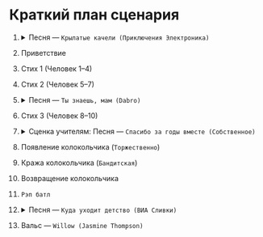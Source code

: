 # Краткий план сценария
1. <details><summary>Песня — <code>Крылатые качели (Приключения Электроника)</code></summary>
    В юном месяце апреле<br>
    В старом парке тает снег,<br>
    И веселые качели<br>
    Начинают свой разбег.<br>
    <br>
    Позабыто все на свете,<br>
    Сердце замерло в груди:<br>
    Только небо, только ветер,<br>
    Только радость впереди!<br>
    Только небо, только ветер,<br>
    Только радость впереди.<br>
    <br>
    Взмывая выше ели,<br>
    Не ведая преград,<br>
    Крылатые качели<br>
    Летят, летят, летят!<br>
    Крылатые качели<br>
    Летят, летят, летят.<br>
    <br>
    Детство кончится когда-то,<br>
    Ведь оно не навсегда,<br>
    Станут взрослыми ребята,<br>
    Разлетятся кто куда.<br>
    <br>
    А пока мы только дети,<br>
    Нам расти еще, расти:<br>
    Только небо, только ветер,<br>
    Только радость впереди!<br>
    Только небо, только ветер,<br>
    Только радость впереди.<br>
    <br>
    Взмывая выше ели,<br>
    Не ведая преград,<br>
    Крылатые качели<br>
    Летят, летят, летят!<br>
    Крылатые качели<br>
    Летят, летят, летят.
    </details>

2. Приветствие
3. Стих 1 (Человек 1–4)
4. Стих 2 (Человек 5–7)
5. <details><summary>Песня — <code>Ты знаешь, мам (Dabro)</code></summary>
    Мне нужен твой совет<br>
    Я, кажется, запутался немного<br>
    Но я сильнее всех<br>
    Когда уверен, что меня ждут дома<br>
    <br>
    Там знают взлёты и падения мои<br>
    И любят просто лишь за то, что есть на свете<br>
    Там я делюсь, когда на сердце заболит<br>
    И сколько лет бы ни прошло, мы те же дети<br>
    <br>
    Ко мне давно уже приходят взять совет<br>
    Но я за годы не спешил их раздавать<br>
    Порой тебе лишь одному виднее всех<br>
    Но вместо слов достаточно обнять<br>
    <br>
    Ты знаешь, мам, у меня есть план<br>
    Я хочу оставаться собой<br>
    Даже через года вновь прижаться к твоим рукам<br>
    Ты знаешь, мам, у меня есть план<br>
    Делать то, что на сердце лежит<br>
    И так просит душа, а ведь больше не надо нам<br>
    <br>
    Даже когда я был ещё совсем малой<br>
    Манила красота, романтика дорог<br>
    Ненадолго в дом, снова за порог<br>
    Проводив закаты, мы встречали восход<br>
    <br>
    Ветерок несёт, ждут меня всегда<br>
    Там прикроют, зная слабые места<br>
    Взрослым сыном стал, но ты знаешь, мам<br>
    Папа говорит, мы всё та же детвора<br>
    <br>
    Всё так же во дворах верные друзья<br>
    Да, их немного, но уверен я<br>
    И не променял ни дружбу, ни любовь<br>
    Спасибо вам, что я стал такой<br>
    <br>
    Ты знаешь, мам, у меня есть план<br>
    Я хочу оставаться собой<br>
    Даже через года вновь прижаться к твоим рукам<br>
    Ты знаешь, мам, у меня есть план<br>
    Делать то, что на сердце лежит<br>
    И так просит душа, а ведь больше не надо нам<br>
    <br>
    Ты знаешь, мам, у меня есть план<br>
    Я хочу оставаться собой<br>
    Даже через года вновь прижаться к твоим рукам<br>
    Ты знаешь, мам, у меня есть план<br>
    Делать то, что на сердце лежит<br>
    И так просит душа, а ведь больше не надо нам<br>
    </details>
6. Стих 3 (Человек 8–10)
7. <details><summary>Сценка учителям: Песня — <code>Спасибо за годы вместе (Собственное)</code></summary>
    Но нам ведь хочется, чтобы уроки шли бесконечно<br>
    Ведь учителя так крепко засели в сердечке<br>
    Нам ведь хочется отдать хоть все богатства<br>
    Лишь бы увидеть тех кто дорог еще хоть раз<br>
    <br>
    Закончится последний звонок,<br>
    И новая жизнь захватит внимание<br>
    Жизнь продолжается, и это нормально,<br>
    Но будем скучать по тем, кто был дорог когда-то<br>
    <br>
    Спасибо за годы вместе<br>
    За те знания, что вы… дарили безвозмездно<br>
    Спасибо за годы вместе<br>
    Мы не забудем их, не забудем их<br>
    <br>
    Спасибо за годы вместе<br>
    Теперь мы посвящаем вам эту грустную песню<br>
    Спасибо за годы вместе<br>
    И в сердце всегда, в сердце для вас найдется место<br>
    <br>
    Мы с вами вместе не раз проходили преграды<br>
    Смеялись, плакали<br>
    Возносились к небесам и шли ко дну<br>
    Любили и прощали<br>
    Вернее самых верных ждали<br>
    И никогда о тех, кто в прошлом не забывали<br>
    Поэтому так трогает вас<br>
    Казалось это все было очень давно<br>
    Но знания настоящие мы здесь получали<br>
    И за это вам мы очень благодарны<br>
    <br>
    Спасибо за годы вместе<br>
    За те знания, что вы… дарили безвозмездно<br>
    Спасибо за годы вместе<br>
    Мы не забудем их, не забудем их<br>
    <br>
    Спасибо за годы вместе<br>
    Теперь мы посвящаем вам эту грустную песню<br>
    Спасибо за годы вместе<br>
    И в сердце всегда, в сердце для вас найдется место<br>
    </details>
9. Появление колокольчика (`Торжественно`)
10. Кража колокольчика (`Бандитская`)
11. Возвращение колокольчика
12. `Рэп батл`
13. <details><summary>Песня — <code>Куда уходит детство (ВИА Сливки)</code></summary>
    Куда уходит детство в какие города?<br>
    И где найти нам средство чтоб вновь попасть туда<br>
    Оно уйдет неслышно пока весь город спит<br>
    И писем не напишет и вряд ли позвонит<br>
    <br>
    И зимой и летом небывалых ждать чудес<br>
    Будет детство где-то, но не здесь<br>
    И в сугробах белых и по лужам у ручья<br>
    Будет кто-то бегать, но не я<br>
    <br>
    Куда уходит детство, куда ушло оно?<br>
    Наверно, в край чудесный где каждый день кино<br>
    Где также ночью синей струится лунный свет<br>
    Но нам с тобой отные туда дороги нет (Туда дороги нет)<br>
    <br>
    И зимой и летом небывалых ждать чудес<br>
    Будет детство где-то, но не здесь<br>
    И в сугробах белых и по лужам у ручья<br>
    Будет кто-то бегать, но не я<br>
    <br>
    Куда уходит детство в недальние края?<br>
    К ребятам по соседству таким же, как и я<br>
    Оно уйдет неслышно пока весь город спит<br>
    И писем не напишет и вряд ли позвонит (И вряд ли позвонит)<br>
    <br>
    И зимой и летом небывалых ждать чудес<br>
    Будет детство где-то, но не здесь<br>
    И в сугробах белых и по лужам у ручья<br>
    Будет кто-то бегать, но не я<br>
    <br>
    И зимой и летом небывалых ждать чудес (Ждать чудес)<br>
    Будет детство где-то, но не здесь (Но не здесь)<br>
    И в сугробах белых и по лужам у ручья (У ручья)<br>
    Будет кто-то бегать, но не я (Но не я)<br>
    </details>
14. Вальс — `Willow (Jasmine Thompson)`

